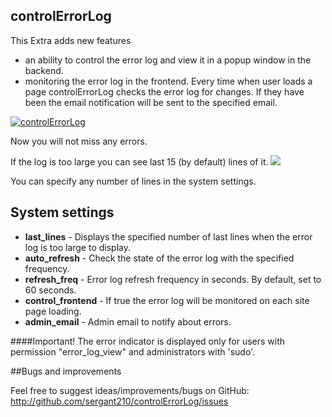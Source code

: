 ## controlErrorLog

This Extra adds new features
* an ability to control the error log and view it in a popup window in the backend.
* monitoring the error log in the frontend. Every time when user loads a page controlErrorLog checks the error log for changes. If they have been the email notification will be sent to the specified email.

[![controlErrorLog](https://file.modx.pro/files/a/0/4/a0467354d7e042e6d91109cc894ce66cs.jpg)](https://file.modx.pro/files/a/0/4/a0467354d7e042e6d91109cc894ce66c.png)

Now you will not miss any errors.

If the log is too large you can see last 15 (by default) lines of it. 
[![](https://file.modx.pro/files/1/2/b/12b463c3599b26eb852880dd6bb61a81s.jpg)](https://file.modx.pro/files/1/2/b/12b463c3599b26eb852880dd6bb61a81.png)

You can specify any number of lines in the system settings. 
 
## System settings
* **last_lines** - Displays the specified number of last lines when the error log is too large to display.   
* **auto_refresh** - Check the state of the error log with the specified frequency.   
* **refresh_freq** - Error log refresh frequency in seconds. By default, set to 60 seconds.
* **control_frontend** - If true the error log will be monitored on each site page loading.
* **admin_email** - Admin email to notify about errors.
  
####Important!
The error indicator is displayed only for users with permission "error_log_view" and administrators with 'sudo'.

##Bugs and improvements

Feel free to suggest ideas/improvements/bugs on GitHub:
http://github.com/sergant210/controlErrorLog/issues
